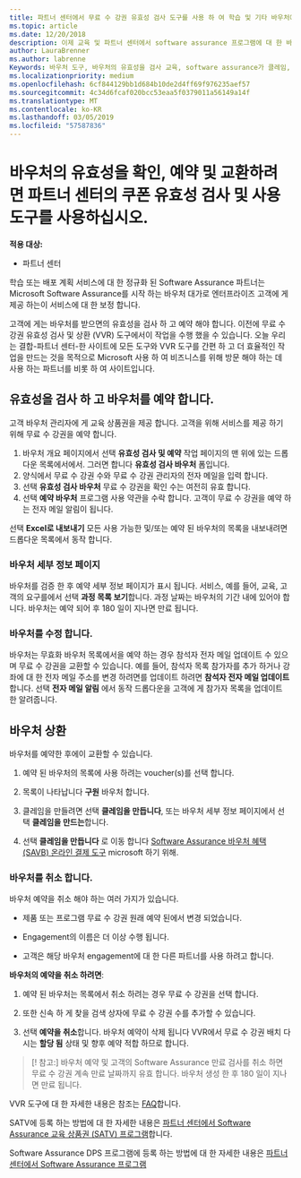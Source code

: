 ```yaml
---
title: 파트너 센터에서 무료 수 강권 유효성 검사 도구를 사용 하 여 학습 및 기타 바우처에 대 한 | 파트너 센터
ms.topic: article
ms.date: 12/20/2018
description: 이제 교육 및 파트너 센터에서 software assurance 프로그램에 대 한 바우처를 요청할 수 있습니다.
author: LauraBrenner
ms.author: labrenne
Keywords: 바우처 도구, 바우처의 유효성을 검사 교육, software assurance가 클레임, DPS, SATV
ms.localizationpriority: medium
ms.openlocfilehash: 6cf844129bb1d684b10de2d4ff69f976235aef57
ms.sourcegitcommit: 4c34d6fcaf020bcc53eaa5f0379011a56149a14f
ms.translationtype: MT
ms.contentlocale: ko-KR
ms.lasthandoff: 03/05/2019
ms.locfileid: "57587836"
---
```

# <a name="use-the-voucher-validation-and-redemption-tool-in-partner-center-to-validate-reserve-and-redeem-vouchers"></a>바우처의 유효성을 확인, 예약 및 교환하려면 파트너 센터의 쿠폰 유효성 검사 및 사용 도구를 사용하십시오. 

**적용 대상:**

- 파트너 센터

학습 또는 배포 계획 서비스에 대 한 정규화 된 Software Assurance 파트너는 Microsoft Software Assurance를 시작 하는 바우처 대가로 엔터프라이즈 고객에 게 제공 하는이 서비스에 대 한 보정 합니다.

고객에 게는 바우처를 받으면의 유효성을 검사 하 고 예약 해야 합니다. 이전에 무료 수 강권 유효성 검사 및 상환 (VVR) 도구에서이 작업을 수행 했을 수 있습니다. 오늘 우리는 결합-파트너 센터-한 사이트에 모든 도구와 VVR 도구를 간편 하 고 더 효율적인 작업을 만드는 것을 목적으로 Microsoft 사용 하 여 비즈니스를 위해 방문 해야 하는 데 사용 하는 파트너를 비롯 하 여 사이트입니다.

## <a name="validate-and-reserve-a-voucher"></a>유효성을 검사 하 고 바우처를 예약 합니다.

고객 바우처 관리자에 게 교육 상품권을 제공 합니다. 고객을 위해 서비스를 제공 하기 위해 무료 수 강권을 예약 합니다.

1. 바우처 개요 페이지에서 선택 **유효성 검사 및 예약** 작업 페이지의 맨 위에 있는 드롭다운 목록에서에서. 그러면 합니다 **유효성 검사 바우처** 폼입니다.
2. 양식에서 무료 수 강권 수와 무료 수 강권 관리자의 전자 메일을 입력 합니다.
3. 선택 **유효성 검사 바우처** 무료 수 강권을 확인 수는 여전히 유효 합니다.
4. 선택 **예약 바우처** 프로그램 사용 약관을 수락 합니다. 고객이 무료 수 강권을 예약 하는 전자 메일 알림이 됩니다.

선택 **Excel로 내보내기** 모든 사용 가능한 및/또는 예약 된 바우처의 목록을 내보내려면 드롭다운 목록에서 동작 합니다.

### <a name="voucher-details-page"></a>바우처 세부 정보 페이지

바우처를 검증 한 후 예약 세부 정보 페이지가 표시 됩니다. 서비스, 예를 들어, 교육, 고객의 요구를에서 선택 **과정 목록 보기**합니다.
과정 날짜는 바우처의 기간 내에 있어야 합니다. 바우처는 예약 되어 후 180 일이 지나면 만료 됩니다.

### <a name="modify-a-voucher"></a>바우처를 수정 합니다.

바우처는 무효화 바우처 목록에서을 예약 하는 경우 참석자 전자 메일 업데이트 수 있으며 무료 수 강권을 교환할 수 있습니다. 예를 들어, 참석자 목록 참가자를 추가 하거나 강좌에 대 한 전자 메일 주소를 변경 하려면를 업데이트 하려면 **참석자 전자 메일 업데이트**합니다. 선택 **전자 메일 알림** 에서 동작 드롭다운을 고객에 게 참가자 목록을 업데이트 한 알려줍니다.

## <a name="redeem-a-voucher"></a>바우처 상환

바우처를 예약한 후에이 교환할 수 있습니다. 

1. 예약 된 바우처의 목록에 사용 하려는 voucher(s)를 선택 합니다. 
2. 목록이 나타납니다 **구원** 바우처 합니다.

4. 클레임을 만들려면 선택 **클레임을 만듭니다**, 또는 바우처 세부 정보 페이지에서 선택 **클레임을 만드는**합니다.

5. 선택 **클레임을 만듭니다** 로 이동 합니다 [Software Assurance 바우처 혜택 (SAVB) 온라인 결제 도구](https://planningservices.partners.extranet.microsoft.com/en/Pages/getpaid.aspx) microsoft 하기 위해.


### <a name="cancel-a-voucher"></a>바우처를 취소 합니다.

바우처 예약을 취소 해야 하는 여러 가지가 있습니다.

- 제품 또는 프로그램 무료 수 강권 원래 예약 된에서 변경 되었습니다.

- Engagement의 이름은 더 이상 수행 됩니다.

- 고객은 해당 바우처 engagement에 대 한 다른 파트너를 사용 하려고 합니다.

**바우처의 예약을 취소 하려면**:

1. 예약 된 바우처는 목록에서 취소 하려는 경우 무료 수 강권을 선택 합니다.

2. 또한 신속 하 게 찾을 검색 상자에 무료 수 강권 수를 추가할 수 있습니다. 

3. 선택 **예약을 취소**합니다. 바우처 예약이 삭제 됩니다 VVR에서 무료 수 강권 배치 다시는 **할당 됨** 상태 및 향후 예약 적합 하므로 합니다.

>[! 참고:] 바우처 예약 및 고객의 Software Assurance 만료 검사를 취소 하면 무료 수 강권 계속 만료 날짜까지 유효 합니다. 바우처 생성 한 후 180 일이 지나면 만료 됩니다.

VVR 도구에 대 한 자세한 내용은 참조는 [FAQ](vvr-faq.md)합니다.

SATV에 등록 하는 방법에 대 한 자세한 내용은 [파트너 센터에서 Software Assurance 교육 상품권 (SATV) 프로그램](software-assurance-satv.md)합니다.

Software Assurance DPS 프로그램에 등록 하는 방법에 대 한 자세한 내용은 [파트너 센터에서 Software Assurance 프로그램](software-assurance-dps.md)

